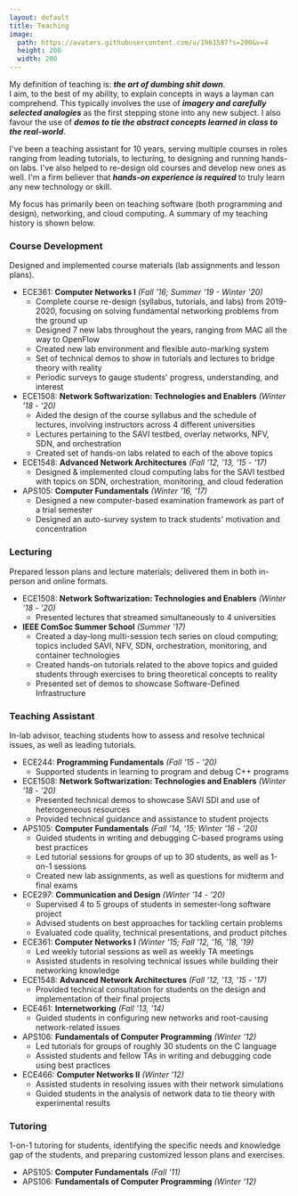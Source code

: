```yaml
---
layout: default
title: Teaching
image:
  path: https://avatars.githubusercontent.com/u/1961587?s=200&v=4
  height: 200
  width: 200
---
```


<!-- <span style="font-size: 24px;">teach·ing</span>  
<span style="font-weight: normal;">/ˈtēCHiNG/</span>  
<span style="font-style: italic;">noun</span>  
<span style="margin-left: 30px;">1. The art of dumbing shit down.</span>  
<span style="margin-left: 30px;">2. Imparting the skills necessary to use Google to address your own knowledge gap.</span>
-->

My definition of teaching is: ***the art of dumbing shit down***.  
I aim, to the best of my ability, to explain concepts in ways a layman can comprehend.
This typically involves the use of ***imagery and carefully selected analogies*** as the first stepping stone into any new subject.
I also favour the use of ***demos to tie the abstract concepts learned in class to the real-world***.

I've been a teaching assistant for 10 years, serving multiple courses in roles ranging from leading tutorials, to lecturing, to designing and running hands-on labs.
I've also helped to re-design old courses and develop new ones as well.
I'm a firm believer that ***hands-on experience is required*** to truly learn any new technology or skill.

My focus has primarily been on teaching software (both programming and design), networking, and cloud computing.
A summary of my teaching history is shown below.

### Course Development
Designed and implemented course materials (lab assignments and lesson plans).

* ECE361: **Computer Networks I** *(Fall '16; Summer '19 - Winter '20)*
  * Complete course re-design (syllabus, tutorials, and labs) from 2019-2020, focusing on solving fundamental networking problems from the ground up
  * Designed 7 new labs throughout the years, ranging from MAC all the way to OpenFlow
  * Created new lab environment and flexible auto-marking system
  * Set of technical demos to show in tutorials and lectures to bridge theory with reality
  * Periodic surveys to gauge students' progress, understanding, and interest
* ECE1508: **Network Softwarization: Technologies and Enablers** *(Winter '18 - '20)*
  * Aided the design of the course syllabus and the schedule of lectures, involving instructors across 4 different universities
  * Lectures pertaining to the SAVI testbed, overlay networks, NFV, SDN, and orchestration
  * Created set of hands-on labs related to each of the above topics
* ECE1548: **Advanced Network Architectures** *(Fall '12, '13, '15 - '17)*
  * Designed & implemented cloud computing labs for the SAVI testbed with topics on SDN, orchestration, monitoring, and cloud federation
* APS105: **Computer Fundamentals** *(Winter '16, '17)*
  * Designed a new computer-based examination framework as part of a trial semester
  * Designed an auto-survey system to track students' motivation and concentration

### Lecturing
Prepared lesson plans and lecture materials; delivered them in both in-person and online formats.

* ECE1508: **Network Softwarization: Technologies and Enablers** *(Winter '18 - '20)*
  * Presented lectures that streamed simultaneously to 4 universities
* **IEEE ComSoc Summer School** *(Summer '17)*
  * Created a day-long multi-session tech series on cloud computing; topics included SAVI, NFV, SDN, orchestration, monitoring, and container technologies
  * Created hands-on tutorials related to the above topics and guided students through exercises to bring theoretical concepts to reality
  * Presented set of demos to showcase Software-Defined Infrastructure

### Teaching Assistant
In-lab advisor, teaching students how to assess and resolve technical issues, as well as leading tutorials.

* ECE244: **Programming Fundamentals** *(Fall '15 - '20)*
  * Supported students in learning to program and debug C++ programs
* ECE1508: **Network Softwarization: Technologies and Enablers** *(Winter '18 - '20)*
  * Presented technical demos to showcase SAVI SDI and use of heterogeneous resources
  * Provided technical guidance and assistance to student projects
* APS105: **Computer Fundamentals** *(Fall '14, '15; Winter '16 - '20)*
  * Guided students in writing and debugging C-based programs using best practices
  * Led tutorial sessions for groups of up to 30 students, as well as 1-on-1 sessions
  * Created new lab assignments, as well as questions for midterm and final exams
* ECE297: **Communication and Design** *(Winter '14 - '20)*
  * Supervised 4 to 5 groups of students in semester-long software project
  * Advised students on best approaches for tackling certain problems
  * Evaluated code quality, technical presentations, and product pitches
* ECE361: **Computer Networks I** *(Winter '15; Fall '12, '16, '18, '19)*
  * Led weekly tutorial sessions as well as weekly TA meetings
  * Assisted students in resolving technical issues while building their networking knowledge
* ECE1548: **Advanced Network Architectures** *(Fall '12, '13, '15 - '17)*
  * Provided technical consultation for students on the design and implementation of their final projects
* ECE461: **Internetworking** *(Fall '13, '14)*
  * Guided students in configuring new networks and root-causing network-related issues
* APS106: **Fundamentals of Computer Programming** *(Winter '12)*
  * Led tutorials for groups of roughly 30 students on the C language
  * Assisted students and fellow TAs in writing and debugging code using best practices
* ECE466: **Computer Networks II** *(Winter '12)*
  * Assisted students in resolving issues with their network simulations
  * Guided students in the analysis of network data to tie theory with experimental results

### Tutoring
1-on-1 tutoring for students, identifying the specific needs and knowledge gap of the students, and preparing customized lesson plans and exercises.

* APS105: **Computer Fundamentals** *(Fall '11)*
* APS106: **Fundamentals of Computer Programming** *(Winter '12)*

